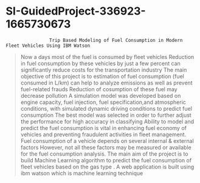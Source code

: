# SI-GuidedProject-336923-1665730673
                    Trip Based Modeling of Fuel Consumption in Modern Fleet Vehicles Using IBM Watson

> Now a days most of the fuel is consumed by fleet vehicles 
> Reduction in fuel consumption by these vehicles by just a few percent can significantly reduce costs for the transportation industry 
> The main objective of this project is to estimation of fuel consumption (fuel consumed in L/km) can help to analyze emissions as well as prevent fuel-related frauds
> Reduction of cosumption of these fuel may decrease pollution
> A simulation model was developed based on engine capacity, fuel injection, fuel specification,and atmospheric conditions, with simulated dynamic driving conditions to predict fuel consumption 
> The best model was selected in order to further adjust the performance for high accuracy in classifying 
> Ability to model and predict the fuel consumption is vital in enhancing fuel economy of vehicles and preventing fraudulent activities in fleet management.
> Fuel consumption of a vehicle depends on several internal & external factors However, not all these factors may be measured or available for the fuel consumption analysis. 
> The main aim of the project is to build Machine Learning  algorithm to predict the fuel consumption of  fleet vehicles based on the gas type .
> A web application is built using ibm watson which is machine learning technique






